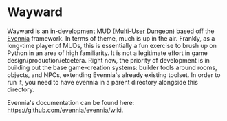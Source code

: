 # Wayward

Wayward is an in-development MUD ([Multi-User Dungeon](https://en.wikipedia.org/wiki/MUD)) based off the [Evennia](https://www.evennia.com/) framework. In terms of theme, much is up in the air. Frankly, as a long-time player of MUDs, this is essentially a fun exercise to brush up on Python in an area of high familiarity. It is not a legitimate effort in game design/production/etcetera. Right now, the priority of development is in building out the base game-creation systems: builder tools around rooms, objects, and NPCs, extending Evennia's already existing toolset. In order to run it, you need to have evennia in a parent directory alongside this directory.

Evennia's documentation can be found here:
https://github.com/evennia/evennia/wiki.

